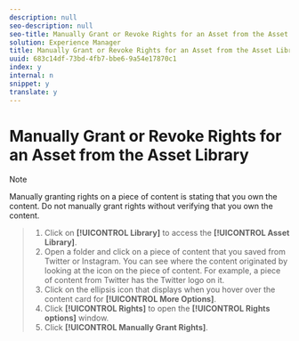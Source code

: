 ```yaml
---
description: null
seo-description: null
seo-title: Manually Grant or Revoke Rights for an Asset from the Asset Library
solution: Experience Manager
title: Manually Grant or Revoke Rights for an Asset from the Asset Library
uuid: 683c14df-73bd-4fb7-bbe6-9a54e17870c1
index: y
internal: n
snippet: y
translate: y
---
```


# Manually Grant or Revoke Rights for an Asset from the Asset Library


>[!NOTE]
>
>Manually granting rights on a piece of content is stating that you own the content. Do not manually grant rights without verifying that you own the content.


>1. Click on **[!UICONTROL  Library]** to access the **[!UICONTROL  Asset Library]**.
>1. Open a folder and click on a piece of content that you saved from Twitter or Instagram. You can see where the content originated by looking at the icon on the piece of content. For example, a piece of content from Twitter has the Twitter logo on it.
>1. Click on the ellipsis icon that displays when you hover over the content card for **[!UICONTROL  More Options]**.
>1. Click **[!UICONTROL  Rights]** to open the **[!UICONTROL  Rights options]** window.
>1. Click **[!UICONTROL  Manually Grant Rights]**.
